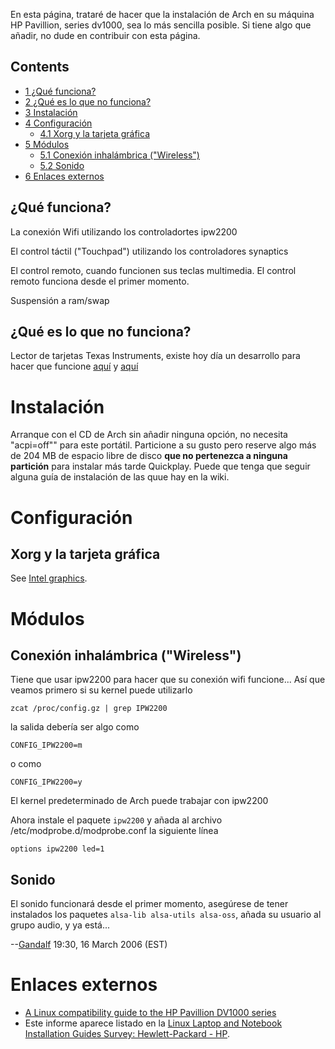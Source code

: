 En esta página, trataré de hacer que la instalación de Arch en su máquina HP Pavillion, series dv1000, sea lo más sencilla posible. Si tiene algo que añadir, no dude en contribuir con esta página.

## Contents

*   [1 ¿Qué funciona?](#.C2.BFQu.C3.A9_funciona.3F)
*   [2 ¿Qué es lo que no funciona?](#.C2.BFQu.C3.A9_es_lo_que_no_funciona.3F)
*   [3 Instalación](#Instalaci.C3.B3n)
*   [4 Configuración](#Configuraci.C3.B3n)
    *   [4.1 Xorg y la tarjeta gráfica](#Xorg_y_la_tarjeta_gr.C3.A1fica)
*   [5 Módulos](#M.C3.B3dulos)
    *   [5.1 Conexión inhalámbrica ("Wireless")](#Conexi.C3.B3n_inhal.C3.A1mbrica_.28.22Wireless.22.29)
    *   [5.2 Sonido](#Sonido)
*   [6 Enlaces externos](#Enlaces_externos)

## ¿Qué funciona?

La conexión Wifi utilizando los controladortes ipw2200

El control táctil ("Touchpad") utilizando los controladores synaptics

El control remoto, cuando funcionen sus teclas multimedia. El control remoto funciona desde el primer momento.

Suspensión a ram/swap

## ¿Qué es lo que no funciona?

Lector de tarjetas Texas Instruments, existe hoy día un desarrollo para hacer que funcione [aquí](http://developer.berlios.de/projects/tifmxx/) y [aquí](http://openfacts.berlios.de/index-en.phtml?title=Pcixx21_flash_media_module)

# Instalación

Arranque con el CD de Arch sin añadir ninguna opción, no necesita "acpi=off"" para este portátil. Particione a su gusto pero reserve algo más de 204 MB de espacio libre de disco **que no pertenezca a ninguna partición** para instalar más tarde Quickplay. Puede que tenga que seguir alguna guía de instalación de las quue hay en la wiki.

# Configuración

## Xorg y la tarjeta gráfica

See [Intel graphics](/index.php/Intel_graphics "Intel graphics").

# Módulos

## Conexión inhalámbrica ("Wireless")

Tiene que usar ipw2200 para hacer que su conexión wifi funcione... Así que veamos primero si su kernel puede utilizarlo

 `zcat /proc/config.gz | grep IPW2200` 

la salida debería ser algo como

 `CONFIG_IPW2200=m` 

o como

 `CONFIG_IPW2200=y` 

El kernel predeterminado de Arch puede trabajar con ipw2200

Ahora instale el paquete `ipw2200` y añada al archivo /etc/modprobe.d/modprobe.conf la siguiente línea

```
options ipw2200 led=1

```

## Sonido

El sonido funcionará desde el primer momento, asegúrese de tener instalados los paquetes `alsa-lib alsa-utils alsa-oss`, añada su usuario al grupo audio, y ya está...

--[Gandalf](/index.php/User:Gandalf "User:Gandalf") 19:30, 16 March 2006 (EST)

# Enlaces externos

*   [A Linux compatibility guide to the HP Pavillion DV1000 series](http://www.linlap.com/wiki/HP+Pavilion+dv1000)
*   Este informe aparece listado en la [Linux Laptop and Notebook Installation Guides Survey: Hewlett-Packard - HP](http://tuxmobil.org/hp.html).